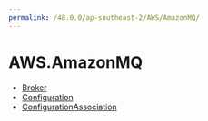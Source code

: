 ```yaml
---
permalink: /48.0.0/ap-southeast-2/AWS/AmazonMQ/
---
```


# AWS.AmazonMQ



* [Broker](Broker.md)
* [Configuration](Configuration.md)
* [ConfigurationAssociation](ConfigurationAssociation.md)